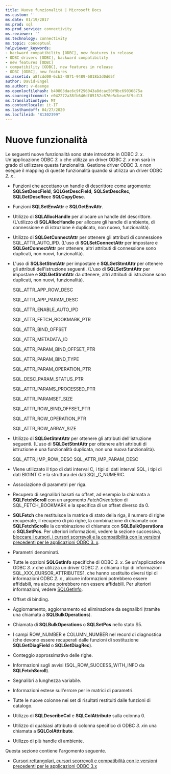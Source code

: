 ```yaml
---
title: Nuove funzionalità | Microsoft Docs
ms.custom: ''
ms.date: 01/19/2017
ms.prod: sql
ms.prod_service: connectivity
ms.reviewer: ''
ms.technology: connectivity
ms.topic: conceptual
helpviewer_keywords:
- backward compatibility [ODBC], new features in release
- ODBC drivers [ODBC], backward compatibility
- new features [ODBC]
- compatibility [ODBC], new features in release
- ODBC [ODBC], new features
ms.assetid: a8fcdd00-6cb3-4871-9489-6018b3d0d65f
author: David-Engel
ms.author: v-daenge
ms.openlocfilehash: b40803dac6c9f296043a8dcac50f9bc69036875a
ms.sourcegitcommit: e042272a38fb646df05152c676e5cbeae3f9cd13
ms.translationtype: MT
ms.contentlocale: it-IT
ms.lasthandoff: 04/27/2020
ms.locfileid: "81302399"
---
```

# <a name="new-features"></a>Nuove funzionalità
Le seguenti nuove funzionalità sono state introdotte in ODBC *3. x*. Un'applicazione ODBC *3. x* che utilizza un driver ODBC *2. x* non sarà in grado di utilizzare questa funzionalità. Gestione driver ODBC *3. x* non esegue il mapping di queste funzionalità quando si utilizza un driver ODBC *2. x* .  
  
-   Funzioni che accettano un handle di descrittore come argomento: **SQLSetDescField**, **SQLGetDescField**, **SQLSetDescRec**, **SQLGetDescRec**e **SQLCopyDesc**.  
  
-   Funzioni **SQLSetEnvAttr** e **SQLGetEnvAttr**.  
  
-   Utilizzo di **SQLAllocHandle** per allocare un handle del descrittore. (L'utilizzo di **SQLAllocHandle** per allocare gli handle di ambiente, di connessione e di istruzione è duplicato, non nuovo, funzionalità).  
  
-   Utilizzo di **SQLGetConnectAttr** per ottenere gli attributi di connessione SQL_ATTR_AUTO_IPD. (L'uso di **SQLSetConnectAttr** per impostare e **SQLGetConnectAttr** per ottenere, altri attributi di connessione sono duplicati, non nuovi, funzionalità).  
  
-   L'uso di **SQLSetStmtAttr** per impostare e **SQLGetStmtAttr** per ottenere gli attributi dell'istruzione seguenti. (L'uso di **SQLSetStmtAttr** per impostare e **SQLGetStmtAttr** da ottenere, altri attributi di istruzione sono duplicati, non nuovi, funzionalità).  
  
     SQL_ATTR_APP_ROW_DESC  
  
     SQL_ATTR_APP_PARAM_DESC  
  
     SQL_ATTR_ENABLE_AUTO_IPD  
  
     SQL_ATTR_FETCH_BOOKMARK_PTR  
  
     SQL_ATTR_BIND_OFFSET  
  
     SQL_ATTR_METADATA_ID  
  
     SQL_ATTR_PARAM_BIND_OFFSET_PTR  
  
     SQL_ATTR_PARAM_BIND_TYPE  
  
     SQL_ATTR_PARAM_OPERATION_PTR  
  
     SQL_DESC_PARAM_STATUS_PTR  
  
     SQL_ATTR_PARAMS_PROCESSED_PTR  
  
     SQL_ATTR_PARAMSET_SIZE  
  
     SQL_ATTR_ROW_BIND_OFFSET_PTR  
  
     SQL_ATTR_ROW_OPERATION_PTR  
  
     SQL_ATTR_ROW_ARRAY_SIZE  
  
-   Utilizzo di **SQLGetStmtAttr** per ottenere gli attributi dell'istruzione seguenti. (L'uso di **SQLGetStmtAttr** per ottenere altri attributi di istruzione è una funzionalità duplicata, non una nuova funzionalità).  
  
     SQL_ATTR_IMP_ROW_DESC SQL_ATTR_IMP_PARAM_DESC  
  
-   Viene utilizzato il tipo di dati interval C, i tipi di dati interval SQL, i tipi di dati BIGINT C e la struttura dei dati SQL_C_NUMERIC.  
  
-   Associazione di parametri per riga.  
  
-   Recupero di segnalibri basati su offset, ad esempio la chiamata a **SQLFetchScroll** con un argomento *FetchOrientation* di SQL_FETCH_BOOKMARK e la specifica di un offset diverso da 0.  
  
-   **SQLFetch** che restituisce la matrice di stato della riga, il numero di righe recuperate, il recupero di più righe, la combinazione di chiamate con **SQLFetchScroll**e la combinazione di chiamate con **SQLBulkOperations** o **SQLSetPos**. Per ulteriori informazioni, vedere la sezione successiva, [bloccare i cursori, i cursori scorrevoli e la compatibilità con le versioni precedenti per le applicazioni ODBC 3. x](../../../odbc/reference/develop-app/block-cursors-scrollable-backward-compatibility-odbc-3-x-applications.md).  
  
-   Parametri denominati.  
  
-   Tutte le opzioni **SQLGetInfo** specifiche di ODBC *3. x*. Se un'applicazione ODBC *3. x* che utilizza un driver ODBC *2. x* chiama i tipi di informazioni SQL_XXX_CURSOR_ATTRIBUTES1, che hanno sostituito diversi tipi di informazioni ODBC *2. x* , alcune informazioni potrebbero essere affidabili, ma alcune potrebbero non essere affidabili. Per ulteriori informazioni, vedere [SQLGetInfo](../../../odbc/reference/syntax/sqlgetinfo-function.md).  
  
-   Offset di binding.  
  
-   Aggiornamento, aggiornamento ed eliminazione da segnalibri (tramite una chiamata a **SQLBulkOperations**).  
  
-   Chiamata di **SQLBulkOperations** o **SQLSetPos** nello stato S5.  
  
-   I campi ROW_NUMBER e COLUMN_NUMBER nel record di diagnostica (che devono essere recuperati dalle funzioni di sostituzione **SQLGetDiagField** o **SQLGetDiagRec**).  
  
-   Conteggio approssimativo delle righe.  
  
-   Informazioni sugli avvisi (SQL_ROW_SUCCESS_WITH_INFO da **SQLFetchScroll**).  
  
-   Segnalibri a lunghezza variabile.  
  
-   Informazioni estese sull'errore per le matrici di parametri.  
  
-   Tutte le nuove colonne nei set di risultati restituiti dalle funzioni di catalogo.  
  
-   Utilizzo di **SQLDescribeCol** e **SQLColAttribute** sulla colonna 0.  
  
-   Utilizzo di qualsiasi attributo di colonna specifico di ODBC *3. x*in una chiamata a **SQLColAttribute**.  
  
-   Utilizzo di più handle di ambiente.  
  
 Questa sezione contiene l'argomento seguente.  
  
-   [Cursori rettangolari, cursori scorrevoli e compatibilità con le versioni precedenti per le applicazioni ODBC 3.x](../../../odbc/reference/develop-app/block-cursors-scrollable-backward-compatibility-odbc-3-x-applications.md)
